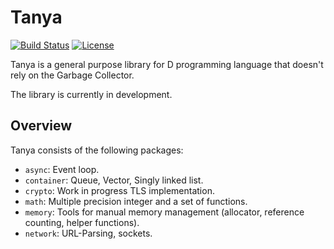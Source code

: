 # Tanya

[![Build Status](https://travis-ci.org/caraus-ecms/tanya.svg?branch=master)](https://travis-ci.org/caraus-ecms/tanya)
[![License](http://img.shields.io/badge/license-MPL2-blue.svg)](https://raw.githubusercontent.com/caraus-ecms/tanya/master/LICENSE)

Tanya is a general purpose library for D programming language that doesn't
rely on the Garbage Collector.

The library is currently in development.

## Overview

Tanya consists of the following packages:

* `async`: Event loop.
* `container`: Queue, Vector, Singly linked list.
* `crypto`: Work in progress TLS implementation.
* `math`: Multiple precision integer and a set of functions.
* `memory`: Tools for manual memory management (allocator, reference counting, helper functions).
* `network`: URL-Parsing, sockets.
